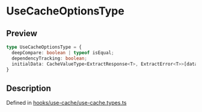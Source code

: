 
      
# UseCacheOptionsType

<div class="api-docs__section" data-reactroot="">

## Preview

</div><div class="api-docs__preview type" data-reactroot="">

```ts
type UseCacheOptionsType = {
  deepCompare: boolean | typeof isEqual; 
  dependencyTracking: boolean; 
  initialData: CacheValueType<ExtractResponse<T>, ExtractError<T>>[data] | null; 
}
```

</div><div class="api-docs__section" data-reactroot="">

## Description

</div><div class="api-docs__description" data-reactroot=""><span class="api-docs__do-not-parse">



</span></div><div class="api-docs__definition" data-reactroot="">

Defined in [hooks/use-cache/use-cache.types.ts](https://github.com/BetterTyped/hyper-fetch/blob/089b54eb/packages/react/src/hooks/use-cache/use-cache.types.ts#L12)

</div>